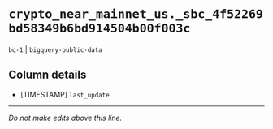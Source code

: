 # `crypto_near_mainnet_us._sbc_4f52269bd58349b6bd914504b00f003c`
`bq-1` | `bigquery-public-data`

## Column details
* [TIMESTAMP] `last_update`

-------------------------------------------------------------------------------
*Do not make edits above this line.*
